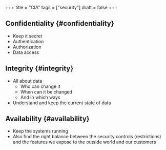 +++
title = "CIA"
tags = ["security"]
draft = false
+++

## Confidentiality {#confidentiality}

-   Keep it secret
-   Authentication
-   Authorization
-   Data access


## Integrity {#integrity}

-   All about data
    -   Who can change it
    -   When can it be changed
    -   And in which ways
-   Understand and keep the current state of data


## Availability {#availability}

-   Keep the systems running
-   Also find the right balance between the security controls (restrictions) and the features we expose to the outside world and our customers